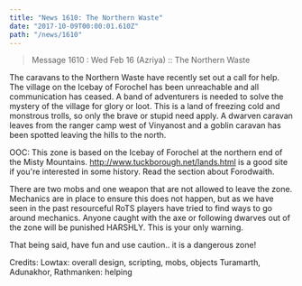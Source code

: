 ```yaml
---
title: "News 1610: The Northern Waste"
date: "2017-10-09T00:00:01.610Z"
path: "/news/1610"
---
```


> Message 1610 : Wed Feb 16 (Azriya)     :: The Northern Waste

The caravans to the Northern Waste have recently set out a call for help.
The village on the Icebay of Forochel has been unreachable and all
communication has ceased. A band of adventurers is needed to solve the mystery
of the village for glory or loot.  This is a land of freezing cold and
monstrous trolls, so only the brave or stupid need apply. A dwarven caravan
leaves from the ranger camp west of Vinyanost and a goblin caravan has been
spotted leaving the hills to the north.

OOC:  This zone is based on the Icebay of Forochel at the northern
end of the Misty Mountains.  http://www.tuckborough.net/lands.html is
a good site if you're interested in some history.  Read the section
about Forodwaith.

There are two mobs and one weapon that are not allowed to leave the
zone.  Mechanics are in place to ensure this does not happen, but as
we have seen in the past resourceful RoTS players have tried to find
ways to go around mechanics.  Anyone caught with the axe or following
dwarves out of the zone will be punished HARSHLY.  This is your only
warning.

That being said, have fun and use caution.. it is a dangerous zone!



Credits:
Lowtax: overall design, scripting, mobs, objects
Turamarth, Adunakhor, Rathmanken: helping